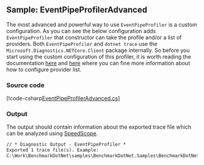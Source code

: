 ﻿---
uid: BenchmarkDotNet.Samples.IntroEventPipeProfilerAdvanced
---

## Sample: EventPipeProfilerAdvanced

The most advanced and powerful way to use `EventPipeProfiler` is a custom configuration. As you can see the below configuration adds `EventPipeProfiler` that constructor can take the profile and/or a list of providers. 
Both `EventPipeProfiler` and `dotnet trace` use the `Microsoft.Diagnostics.NETCore.Client` package internally. So before you start using the custom configuration of this profiler, it is worth reading the documentation [here](https://github.com/dotnet/diagnostics/blob/master/documentation/dotnet-trace-instructions.md) and [here](https://docs.microsoft.com/en-us/dotnet/core/diagnostics/dotnet-trace#dotnet-trace-collect) where you can fine more information about how to configure provider list.

### Source code

[!code-csharp[EventPipeProfilerAdvanced.cs](../../../samples/BenchmarkDotNet.Samples/IntroEventPipeProfilerAdvanced.cs)]

### Output

The output should contain information about the exported trace file which can be analyzed using [SpeedScope](https://www.speedscope.app/).

```markdown
// * Diagnostic Output - EventPipeProfiler *
Exported 1 trace file(s). Example:
C:\Work\BenchmarkDotNet\samples\BenchmarkDotNet.Samples\BenchmarkDotNet.Artifacts\BenchmarkDotNet.Samples.IntroEventPipeProfilerAdvanced.RentAndReturn_Shared-20200406-090136.speedscope.json
```
